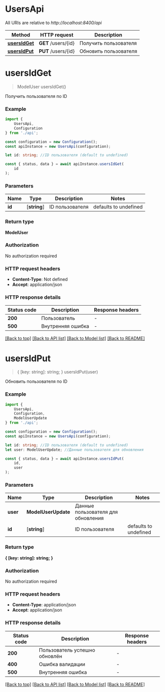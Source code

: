 # UsersApi

All URIs are relative to *http://localhost:8400/api*

|Method | HTTP request | Description|
|------------- | ------------- | -------------|
|[**usersIdGet**](#usersidget) | **GET** /users/{id} | Получить пользователя|
|[**usersIdPut**](#usersidput) | **PUT** /users/{id} | Обновить пользователя|

# **usersIdGet**
> ModelUser usersIdGet()

Получить пользователя по ID

### Example

```typescript
import {
    UsersApi,
    Configuration
} from './api';

const configuration = new Configuration();
const apiInstance = new UsersApi(configuration);

let id: string; //ID пользователя (default to undefined)

const { status, data } = await apiInstance.usersIdGet(
    id
);
```

### Parameters

|Name | Type | Description  | Notes|
|------------- | ------------- | ------------- | -------------|
| **id** | [**string**] | ID пользователя | defaults to undefined|


### Return type

**ModelUser**

### Authorization

No authorization required

### HTTP request headers

 - **Content-Type**: Not defined
 - **Accept**: application/json


### HTTP response details
| Status code | Description | Response headers |
|-------------|-------------|------------------|
|**200** | Пользователь |  -  |
|**500** | Внутренняя ошибка |  -  |

[[Back to top]](#) [[Back to API list]](../README.md#documentation-for-api-endpoints) [[Back to Model list]](../README.md#documentation-for-models) [[Back to README]](../README.md)

# **usersIdPut**
> { [key: string]: string; } usersIdPut(user)

Обновить пользователя по ID

### Example

```typescript
import {
    UsersApi,
    Configuration,
    ModelUserUpdate
} from './api';

const configuration = new Configuration();
const apiInstance = new UsersApi(configuration);

let id: string; //ID пользователя (default to undefined)
let user: ModelUserUpdate; //Данные пользователя для обновления

const { status, data } = await apiInstance.usersIdPut(
    id,
    user
);
```

### Parameters

|Name | Type | Description  | Notes|
|------------- | ------------- | ------------- | -------------|
| **user** | **ModelUserUpdate**| Данные пользователя для обновления | |
| **id** | [**string**] | ID пользователя | defaults to undefined|


### Return type

**{ [key: string]: string; }**

### Authorization

No authorization required

### HTTP request headers

 - **Content-Type**: application/json
 - **Accept**: application/json


### HTTP response details
| Status code | Description | Response headers |
|-------------|-------------|------------------|
|**200** | Пользователь успешно обновлён |  -  |
|**400** | Ошибка валидации |  -  |
|**500** | Внутренняя ошибка |  -  |

[[Back to top]](#) [[Back to API list]](../README.md#documentation-for-api-endpoints) [[Back to Model list]](../README.md#documentation-for-models) [[Back to README]](../README.md)

